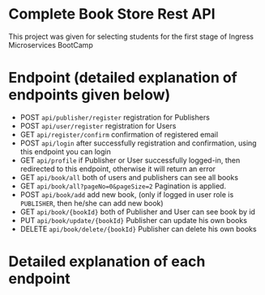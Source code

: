 # Complete Book Store Rest API

This project was given for selecting students for the first stage of Ingress Microservices BootCamp

# Endpoint (detailed explanation of endpoints given below)

- POST ```api/publisher/register``` registration for Publishers
- POST ```api/user/register``` registration for Users
- GET ```api/register/confirm``` confirmation of registered email
- POST ```api/login``` after successfully registration and confirmation, using this endpoint you can login
- GET ```api/profile``` if Publisher or User successfully logged-in, then redirected to this endpoint, otherwise it will return an error
- GET ```api/book/all``` both of users and publishers can see all books
- GET ```api/book/all?pageNo=0&pageSize=2``` Pagination is applied.
- POST ```api/book/add``` add new book, (only if logged in user role is ```PUBLISHER```, then he/she can add new book)
- GET ```api/book/{bookId}``` both of Publisher and User can see book by id
- PUT ```api/book/update/{bookId}``` Publisher can update his own books
- DELETE ```api/book/delete/{bookId}``` Publisher can delete his own books

# Detailed explanation of each endpoint

